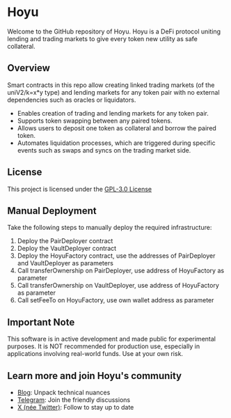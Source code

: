 # Hoyu

Welcome to the GitHub repository of Hoyu. Hoyu is a DeFi protocol uniting lending and trading markets to give every token new utility as safe collateral.

## Overview

Smart contracts in this repo allow creating linked trading markets (of the uniV2/k=x\*y type) and lending markets for any token pair with no external dependencies such as oracles or liquidators.
  -  Enables creation of trading and lending markets for any token pair.
  -  Supports token swapping between any paired tokens.
  -  Allows users to deposit one token as collateral and borrow the paired token.
  -  Automates liquidation processes, which are triggered during specific events such as swaps and syncs on the trading market side.

## License
This project is licensed under the [GPL-3.0 License](https://www.gnu.org/licenses/gpl-3.0.en.html)

## Manual Deployment
Take the following steps to manually deploy the required infrastructure:
  1.  Deploy the PairDeployer contract
  1.  Deploy the VaultDeployer contract
  1.  Deploy the HoyuFactory contract, use the addresses of PairDeployer and VaultDeployer as parameters
  1.  Call transferOwnership on PairDeployer, use address of HoyuFactory as parameter
  1.  Call transferOwnership on VaultDeployer, use address of HoyuFactory as parameter
  1.  Call setFeeTo on HoyuFactory, use own wallet address as parameter


## Important Note

This software is in active development and made public for experimental purposes. It is NOT recommended for production use, especially in applications involving real-world funds. Use at your own risk.

## Learn more and join Hoyu's community

  -  [Blog](https://blog.hoyu.io/): Unpack technical nuances
  -  [Telegram](https://t.me/hoyu_community): Join the friendly discussions
  -  [X (née Twitter)](https://x.com/hoyu_io): Follow to stay up to date

